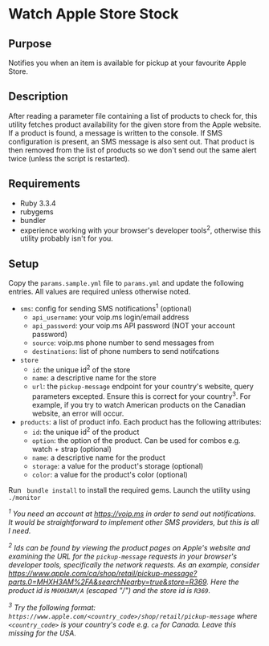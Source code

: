 # Watch Apple Store Stock

## Purpose

Notifies you when an item is available for pickup at your favourite Apple Store.

## Description

After reading a parameter file containing a list of products to check for, this utility fetches product availability for the given store from the Apple website.
If a product is found, a message is written to the console.
If SMS configuration is present, an SMS message is also sent out.
That product is then removed from the list of products so we don't send out the same alert twice (unless the script is restarted).

## Requirements

* Ruby 3.3.4
* rubygems
* bundler
* experience working with your browser's developer tools<sup>2</sup>, otherwise this utility probably isn't for you.

## Setup

Copy the `params.sample.yml` file to `params.yml` and update the following entries. All values are required unless otherwise noted.
* `sms`: config for sending SMS notifications<sup>1</sup> (optional)
  * `api_username`: your voip.ms login/email address
  * `api_password`: your voip.ms API password (NOT your account password)
  * `source`: voip.ms phone number to send messages from
  * `destinations`: list of phone numbers to send notifcations
* `store`
  * `id`: the unique id<sup>2</sup> of the store
  * `name`: a descriptive name for the store
  * `url`: the `pickup-message` endpoint for your country's website, query parameters excepted.
  Ensure this is correct for your country<sup>3</sup>.
  For example, if you try to watch American products on the Canadian website, an error will occur.
* `products`: a list of product info. Each product has the following attributes:
  * `id`: the unique id<sup>2</sup> of the product
  * `option`: the option of the product. Can be used for combos e.g. watch + strap (optional)
  * `name`: a descriptive name for the product
  * `storage`: a value for the product's storage (optional)
  * `color`: a value for the product's color (optional)

Run ` bundle install` to install the required gems.
Launch the utility using `./monitor`

_<sup>1</sup> You need an account at https://voip.ms in order to send out notifications.
It would be straightforward to implement other SMS providers, but this is all I need._

_<sup>2</sup> Ids can be found by viewing the product pages on Apple's website and examining the URL for the `pickup-message` requests in your browser's developer tools, specifically the network requests.
As an example, consider https://www.apple.com/ca/shop/retail/pickup-message?parts.0=MHXH3AM%2FA&searchNearby=true&store=R369.
Here the product id is `MHXH3AM/A` (escaped "/") and the store id is `R369`._

_<sup>3</sup> Try the following format:
`https://www.apple.com/<country_code>/shop/retail/pickup-message`
where `<country_code>` is your country's code e.g. `ca` for Canada.
Leave this missing for the USA._

